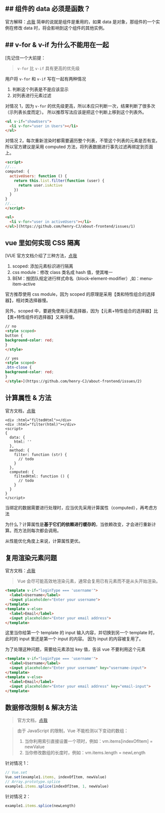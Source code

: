 ## ## 组件的 data 必须是函数？

官方解释：[点我](https://cn.vuejs.org/v2/style-guide/#%E7%BB%84%E4%BB%B6%E6%95%B0%E6%8D%AE-%E5%BF%85%E8%A6%81)
简单的说就是组件是重用的，如果 data 是对象，那组件的一个实例在修改 data 时，将会影响到这个组件的其他实例。



## ## v-for & v-if 为什么不能用在一起

[先记住一个大前提：

> `v-for` 比 `v-if` 具有更高的优先级

用户将 `v-for` 和 `v-if` 写在一起有两种情况
1. 判断这个列表是不是应该显示
2. 对列表进行元素过滤

对情况 1，因为 `v-for` 的优先级更高，所以本应只判断一次，结果判断了很多次（示列表长度而定）。
所以推荐写法应该是把这个判断上移到这个列表外。
```html
<ul v-if="showUsers">
  <li v-for="user in Users"></li>
</ul>
```

对情况 2，每次重新渲染时都需要遍历整个列表，不管这个列表的元素是否有变。
所以官方建议是采用 computed 方法，将列表数据进行事先过滤再绑定到页面上。
```html
<script>
//...
computed: {
  activeUsers: function () {
    return this.list.filter(function (user) {
      return user.isActive
    })
  }
}
//...
</script>

<ul>
  <li v-for="user in activeUsers"></li>
</ul>](https://github.com/henry-CJ/about-frontend/issues/1)
```


## vue 里如何实现 CSS 隔离

[VUE 官方文档介绍了三种方法，[点我](https://cn.vuejs.org/v2/style-guide/#%E4%B8%BA%E7%BB%84%E4%BB%B6%E6%A0%B7%E5%BC%8F%E8%AE%BE%E7%BD%AE%E4%BD%9C%E7%94%A8%E5%9F%9F-%E5%BF%85%E8%A6%81)

1. scoped: 添加元素标识进行隔离
2. css module：修改 class 类名成 hash 值，使其唯一
3. BEM：按团队规定进行样式命名（block-element-modifier）,如：menu-item-active

官方推荐使用 css module，因为 scoped 的原理是采用【类和特性组合的选择器】，相对类选择器慢。

另外，scoped 中，要避免使用元素选择器，因为【元素+特性组合的选择器】比【类+特性组件的选择器】又来得慢。

```html
// no
<style scoped>
button {
background-color: red;
}
</style>

// yes
<style scoped>
.btn-close {
background-color: red;
}
</style>](https://github.com/henry-CJ/about-frontend/issues/2)
```


## 计算属性 & 方法

官方文档，[点我](https://cn.vuejs.org/v2/guide/computed.html#%E8%AE%A1%E7%AE%97%E5%B1%9E%E6%80%A7%E7%BC%93%E5%AD%98-vs-%E6%96%B9%E6%B3%95)

```
<div :html="filtedHtml"></div>
<div :html="filter(html)"></div>
<script>
{
  data: {
    html: ''
  },
  method: {
    filter: function (str) {
      // todo
    }
  },
  computed: {
    filtedHtml: function () {
      // todo
    }
  }
}
</script>
```

当绑定的数据需要进行处理时，应当优先采用计算属性（computed），再考虑方法

为什么？计算属性是**基于它们的依赖进行缓存的**，当依赖改变，才会进行重新计算。而方法则每次都会调用。

从性能优化角度上来说，计算属性更优。



## 复用渲染元素问题

官方文档：[点我](https://cn.vuejs.org/v2/guide/conditional.html#%E7%94%A8-key-%E7%AE%A1%E7%90%86%E5%8F%AF%E5%A4%8D%E7%94%A8%E7%9A%84%E5%85%83%E7%B4%A0)

> Vue 会尽可能高效地渲染元素，通常会复用已有元素而不是从头开始渲染。

```html
<template v-if="loginType === 'username'">
  <label>Username</label>
  <input placeholder="Enter your username">
</template>
<template v-else>
  <label>Email</label>
  <input placeholder="Enter your email address">
</template>
```

这里当你给第一个 template 的 input 输入内容，并切换到另一个 template 时，此时的 input 里还是第一个 input 的内容。
因为 input 的内容被复用了。

为了处理这种问题，需要给元素添加 key 值，告诉 vue 不要利用这个元素

```html
<template v-if="loginType === 'username'">
  <label>Username</label>
  <input placeholder="Enter your username" key="username-input">
</template>
<template v-else>
  <label>Email</label>
  <input placeholder="Enter your email address" key="email-input">
</template>
```



## 数据修改限制 & 解决方法

> 官方文档，[点我](https://cn.vuejs.org/v2/guide/list.html#%E6%B3%A8%E6%84%8F%E4%BA%8B%E9%A1%B9)

> 由于 JavaScript 的限制，Vue 不能检测以下变动的数组：
> 1. 当你利用索引直接设置一个项时，例如：vm.items[indexOfItem] = newValue
> 2. 当你修改数组的长度时，例如：vm.items.length = newLength

针对情况 1：
```js
// Vue.set
Vue.set(example1.items, indexOfItem, newValue)
// Array.prototype.splice
example1.items.splice(indexOfItem, 1, newValue)
```

针对情况 2：
```js
example1.items.splice(newLength)
```